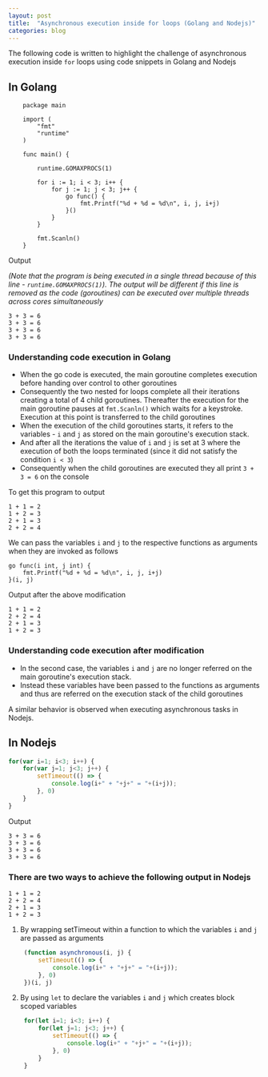 ```yaml
---
layout: post
title:  "Asynchronous execution inside for loops (Golang and Nodejs)"
categories: blog
---
```


The following code is written to highlight the challenge of asynchronous execution inside `for` loops using code snippets in Golang and Nodejs

## In Golang

```golang
    package main

    import (
        "fmt"
        "runtime"
    )

    func main() {

        runtime.GOMAXPROCS(1)

        for i := 1; i < 3; i++ {
            for j := 1; j < 3; j++ {
                go func() {
                    fmt.Printf("%d + %d = %d\n", i, j, i+j)
                }()
            }
        }

        fmt.Scanln()
    }
```

Output

*(Note that the program is being executed in a single thread because of this line - `runtime.GOMAXPROCS(1)`). The output will be different if this line is removed as the code (goroutines) can be executed over multiple threads across cores simultaneously*

```
3 + 3 = 6
3 + 3 = 6
3 + 3 = 6
3 + 3 = 6
```

### Understanding code execution in Golang
- When the go code is executed, the main goroutine completes execution before handing over control to other goroutines
- Consequently the two nested for loops complete all their iterations creating a total of 4 child goroutines. Thereafter the execution for the main goroutine pauses at `fmt.Scanln()` which waits for a keystroke. Execution at this point is transferred to the child goroutines
- When the execution of the child goroutines starts, it refers to the variables - `i` and `j` as stored on the main goroutine's execution stack. 
- And after all the iterations the value of `i` and `j` is set at 3 where the execution of both the loops terminated (since it did not satisfy the condition `i < 3`)
- Consequently when the child goroutines are executed they all print `3 + 3 = 6` on the console

To get this program to output

```
1 + 1 = 2
1 + 2 = 3
2 + 1 = 3
2 + 2 = 4
```
We can pass the variables `i` and `j` to the respective functions as arguments when they are invoked as follows

```golang
go func(i int, j int) {
	fmt.Printf("%d + %d = %d\n", i, j, i+j)
}(i, j)
```

Output after the above modification

```
1 + 1 = 2
2 + 2 = 4
2 + 1 = 3
1 + 2 = 3
```

### Understanding code execution after modification
- In the second case, the variables `i` and `j` are no longer referred on the main goroutine's execution stack. 
- Instead these variables have been passed to the functions as arguments and thus are referred on the execution stack of the child goroutines

A similar behavior is observed when executing asynchronous tasks in Nodejs. 

## In Nodejs

```javascript
for(var i=1; i<3; i++) {
    for(var j=1; j<3; j++) {
        setTimeout(() => {
            console.log(i+" + "+j+" = "+(i+j));
        }, 0)
    }
}
```

Output

```
3 + 3 = 6
3 + 3 = 6
3 + 3 = 6
3 + 3 = 6
```

### There are two ways to achieve the following output in Nodejs

```
1 + 1 = 2
2 + 2 = 4
2 + 1 = 3
1 + 2 = 3
```

1. By wrapping setTimeout within a function to which the variables `i` and `j` are passed as arguments
   ```javascript
    (function asynchronous(i, j) {
        setTimeout(() => {
            console.log(i+" + "+j+" = "+(i+j));
        }, 0)
    })(i, j)
   ```

2. By using `let` to declare the variables `i` and `j` which creates block scoped variables
   ```javascript
    for(let i=1; i<3; i++) {
        for(let j=1; j<3; j++) {
            setTimeout(() => {
                console.log(i+" + "+j+" = "+(i+j));
            }, 0)
        }
    }
   ```